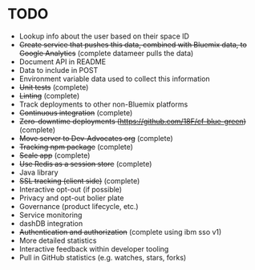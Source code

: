 # TODO

* Lookup info about the user based on their space ID
* ~~Create service that pushes this data, combined with Bluemix data, to Google Analytics~~ (complete datameer pulls the data)
* Document API in README
 * Data to include in POST
 * Environment variable data used to collect this information
* ~~Unit tests~~ (complete)
* ~~Linting~~ (complete)
* Track deployments to other non-Bluemix platforms
* ~~Continuous integration~~ (complete)
* ~~Zero-downtime deployments (https://github.com/18F/cf-blue-green)~~ (complete)
* ~~Move server to Dev-Advocates org~~ (complete)
* ~~Tracking npm package~~ (complete)
* ~~Scale app~~ (complete)
* ~~Use Redis as a session store~~ (complete)
* Java library
* ~~SSL tracking (client side)~~ (complete)
* Interactive opt-out (if possible)
* Privacy and opt-out bolier plate
* Governance (product lifecycle, etc.)
* Service monitoring
* dashDB integration
* ~~Authentication and authorization~~ (complete using ibm sso v1)
* More detailed statistics
* Interactive feedback within developer tooling
* Pull in GitHub statistics (e.g. watches, stars, forks)
